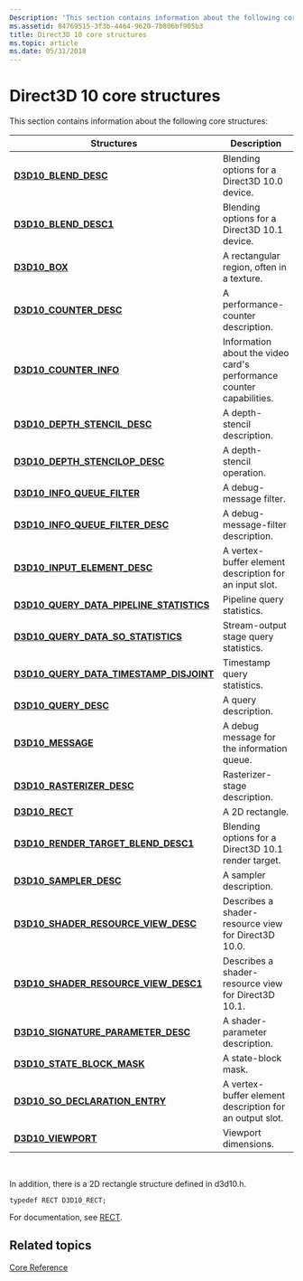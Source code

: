 ```yaml
---
Description: 'This section contains information about the following core structures:'
ms.assetid: 84769515-3f3b-4464-9620-7b806bf905b3
title: Direct3D 10 core structures
ms.topic: article
ms.date: 05/31/2018
---
```


# Direct3D 10 core structures

This section contains information about the following core structures:



| Structures                                                                               | Description                                                          |
|------------------------------------------------------------------------------------------|----------------------------------------------------------------------|
| [**D3D10\_BLEND\_DESC**](/windows/desktop/api/D3D10/ns-d3d10-d3d10_blend_desc)                                           | Blending options for a Direct3D 10.0 device.                         |
| [**D3D10\_BLEND\_DESC1**](/windows/desktop/api/D3D10_1/ns-d3d10_1-d3d10_blend_desc1)                                         | Blending options for a Direct3D 10.1 device.                         |
| [**D3D10\_BOX**](/windows/desktop/api/D3D10/ns-d3d10-d3d10_box)                                                          | A rectangular region, often in a texture.                            |
| [**D3D10\_COUNTER\_DESC**](/windows/desktop/api/D3D10/ns-d3d10-d3d10_counter_desc)                                       | A performance-counter description.                                   |
| [**D3D10\_COUNTER\_INFO**](/windows/desktop/api/D3D10/ns-d3d10-d3d10_counter_info)                                       | Information about the video card's performance counter capabilities. |
| [**D3D10\_DEPTH\_STENCIL\_DESC**](/windows/desktop/api/D3D10/ns-d3d10-d3d10_depth_stencil_desc)                          | A depth-stencil description.                                         |
| [**D3D10\_DEPTH\_STENCILOP\_DESC**](/windows/desktop/api/D3D10/ns-d3d10-d3d10_depth_stencilop_desc)                      | A depth-stencil operation.                                           |
| [**D3D10\_INFO\_QUEUE\_FILTER**](/windows/desktop/api/d3d10sdklayers/ns-d3d10sdklayers-d3d10_info_queue_filter)                            | A debug-message filter.                                              |
| [**D3D10\_INFO\_QUEUE\_FILTER\_DESC**](/windows/desktop/api/d3d10sdklayers/ns-d3d10sdklayers-d3d10_info_queue_filter_desc)                 | A debug-message-filter description.                                  |
| [**D3D10\_INPUT\_ELEMENT\_DESC**](/windows/desktop/api/D3D10/ns-d3d10-d3d10_input_element_desc)                          | A vertex-buffer element description for an input slot.               |
| [**D3D10\_QUERY\_DATA\_PIPELINE\_STATISTICS**](/windows/desktop/api/D3D10/ns-d3d10-d3d10_query_data_pipeline_statistics) | Pipeline query statistics.                                           |
| [**D3D10\_QUERY\_DATA\_SO\_STATISTICS**](/windows/desktop/api/D3D10/ns-d3d10-d3d10_query_data_so_statistics)             | Stream-output stage query statistics.                                |
| [**D3D10\_QUERY\_DATA\_TIMESTAMP\_DISJOINT**](/windows/desktop/api/D3D10/ns-d3d10-d3d10_query_data_timestamp_disjoint)   | Timestamp query statistics.                                          |
| [**D3D10\_QUERY\_DESC**](/windows/desktop/api/D3D10/ns-d3d10-d3d10_query_desc)                                           | A query description.                                                 |
| [**D3D10\_MESSAGE**](/windows/desktop/api/d3d10sdklayers/ns-d3d10sdklayers-d3d10_message)                                                  | A debug message for the information queue.                           |
| [**D3D10\_RASTERIZER\_DESC**](/windows/desktop/api/D3D10/ns-d3d10-d3d10_rasterizer_desc)                                 | Rasterizer-stage description.                                        |
| [**D3D10\_RECT**](d3d10-rect.md)                                                        | A 2D rectangle.                                                      |
| [**D3D10\_RENDER\_TARGET\_BLEND\_DESC1**](/windows/desktop/api/d3d10_1/ns-d3d10_1-d3d10_render_target_blend_desc1)           | Blending options for a Direct3D 10.1 render target.                  |
| [**D3D10\_SAMPLER\_DESC**](/windows/desktop/api/D3D10/ns-d3d10-d3d10_sampler_desc)                                       | A sampler description.                                               |
| [**D3D10\_SHADER\_RESOURCE\_VIEW\_DESC**](/windows/desktop/api/d3d10/ns-d3d10-d3d10_shader_resource_view_desc)           | Describes a shader-resource view for Direct3D 10.0.                  |
| [**D3D10\_SHADER\_RESOURCE\_VIEW\_DESC1**](/windows/desktop/api/d3d10_1/ns-d3d10_1-d3d10_shader_resource_view_desc1)         | Describes a shader-resource view for Direct3D 10.1.                  |
| [**D3D10\_SIGNATURE\_PARAMETER\_DESC**](/windows/desktop/api/D3D10Shader/ns-d3d10shader-d3d10_signature_parameter_desc)              | A shader-parameter description.                                      |
| [**D3D10\_STATE\_BLOCK\_MASK**](/windows/desktop/api/d3d10effect/ns-d3d10effect-d3d10_state_block_mask)                              | A state-block mask.                                                  |
| [**D3D10\_SO\_DECLARATION\_ENTRY**](/windows/desktop/api/D3D10/ns-d3d10-d3d10_so_declaration_entry)                      | A vertex-buffer element description for an output slot.              |
| [**D3D10\_VIEWPORT**](/windows/desktop/api/D3D10/ns-d3d10-d3d10_viewport)                                                | Viewport dimensions.                                                 |



 

In addition, there is a 2D rectangle structure defined in d3d10.h.


```
typedef RECT D3D10_RECT;
```



For documentation, see [RECT](/previous-versions//ms536136(v=vs.85)).

## Related topics

<dl> <dt>

[Core Reference](d3d10-graphics-reference-d3d10-core.md)
</dt> </dl>

 

 